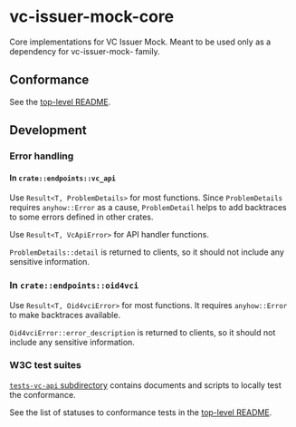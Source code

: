 # vc-issuer-mock-core

<!-- cargo-rdme start -->

Core implementations for VC Issuer Mock. Meant to be used only as a dependency for vc-issuer-mock- family.

## Conformance

See the [top-level README](https://github.com/laysakura/vc-issuer-mock/blob/main/README.md#conformance).

## Development

### Error handling

#### In `crate::endpoints::vc_api`

Use `Result<T, ProblemDetails>` for most functions. Since `ProblemDetails` requires `anyhow::Error` as a cause, `ProblemDetail` helps to add backtraces to some errors defined in other crates.

Use `Result<T, VcApiError>` for API handler functions.

`ProblemDetails::detail` is returned to clients, so it should not include any sensitive information.

### In `crate::endpoints::oid4vci`

Use `Result<T, Oid4vciError>` for most functions. It requires `anyhow::Error` to make backtraces available.

`Oid4vciError::error_description` is returned to clients, so it should not include any sensitive information.

<!-- cargo-rdme end -->

### W3C test suites

[`tests-vc-api` subdirectory](./tests-vc-api/) contains documents and scripts to locally test the conformance.

See the list of statuses to conformance tests in the [top-level README](../../README.md).
